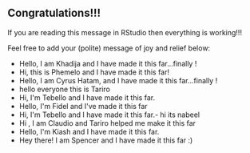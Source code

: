 ## Congratulations!!!

If you are reading this message in RStudio then everything is working!!!

Feel free to add your (polite) message of joy and relief below:

- Hello, I am Khadija and I have made it this far...finally ! 
- Hi, this is Phemelo and I have made it this far!
- Hello, I am Cyrus Hatam, and I have made it this far...finally ! 
- hello everyone this is Tariro
- Hi, I'm Tebello and I have made it this far.
- Hello, I'm Fidel and I've made it this far
- Hi, I'm Tebello and I have made it this far.- hi its nabeel
- Hi , I am Claudio and Tariro helped me make it this far
- Hello, I'm Kiash and I have made it this far.
- Hey there! I am Spencer and I have made it this far :)